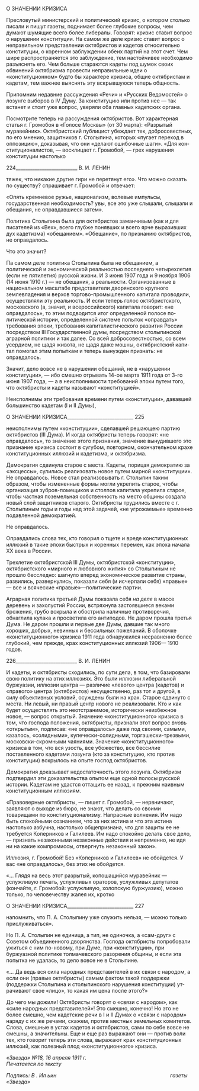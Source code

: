 О ЗНАЧЕНИИ КРИЗИСА

Пресловутый министерский и политический кризис, о котором столько писали и пишут газеты, поднимает более глубокие вопросы, чем думают шумящие всего более либералы. Говорят: кризис ставит вопрос о нарушении конституции. На самом же деле кризис ставит вопрос о неправильном представлении октябристов и кадетов относи­тельно конституции, о коренном заблуждении обеих партий на этот счет. Чем шире распространяется это заблуждение, тем настойчивее необходимо разъяснять его. Чем больше стараются кадеты под шумок своих обвинений октябризма провести непра­вильные идеи о «конституционном» будто бы характере кризиса, общие октябристам и кадетам, тем важнее выяснять эту вскрывшуюся теперь общность.

Припомним недавние рассуждения «Речи» и «Русских Ведомостей» о лозунге выбо­ров в IV Думу. За конституцию или против нее — так встанет и стоит уже вопрос, уве­ряли оба главных кадетских органа.

Посмотрите теперь на рассуждения октябристов. Вот характерная статья г. Громобоя в «Голосе Москвы» (от 30 марта): «Разрытый муравейник». Октябристский публицист убеждает тех, добросовестных, по его мнению, защитников г. Столыпина, которых «пу­гает переход в оппозицию», доказывая, что они «делают ошибочные шаги». «Для кон­ституционалистов, — восклицает г. Громобой, — грех нарушения конституции на­столько

  

224__________________________ В. И. ЛЕНИН

тяжек, что никакие другие гири не перетянут его». Что можно сказать по существу? спрашивает г. Громобой и отвечает:

«Опять кремневое ружье, национализм, волевые импульсы, государственная необходимость? увы, все это уже слышали, слышали и обещания, не оправдавшиеся затем».

Политика Столыпина была для октябристов заманчивым (как и для писателей из «Вех», всего глубже понявших и всего ярче выразивших дух кадетизма) «обещанием». «Обещание», по признанию октябристов, не оправдалось.

Что это значит?

Па самом деле политика Столыпина была не обещанием, а политической и экономи­ческой реальностью последнего четырехлетия (если не пятилетия) русской жизни. И 3 июня 1907 года и 9 ноября 1906 (14 июня 1910 г.) — не обещания, а реальности. Орга­низованные в национальном масштабе представители дворянского крупного землевла­дения и верхов торгово-промышленного капитала проводили, осуществляли эту реаль­ность. И если теперь голос октябристского, московского (а, значит, и всероссийского) капитала говорит: «не оправдалось», то этим подводится итог определенной полосе по­литической истории, определенной системе попыток «оправдать» требования эпохи, требования капиталистического развития России посредством III Государственной ду­мы, посредством столыпинской аграрной политики и так далее. Со всей добросовест­ностью, со всем усердием, не щадя живота, не щадя даже мошны, октябристский капи­тал помогал этим попыткам и теперь вынужден признать: не оправдалось.

Значит, дело вовсе не в нарушении обещаний, не в «нарушении конституции», — ибо смешно отрывать 14-ое марта 1911 года от 3-го июня 1907 года, — а в неисполни­мости требований эпохи путем того, что октябристы и кадеты называют «конституци­ей».

Неисполнимы эти требования времени путем «конституции», дававшей большинст­во кадетам (I и II Думы),

  

О ЗНАЧЕНИИ КРИЗИСА____________________________ 225

неисполнимы путем «конституции», сделавшей решающею партию октябристов (III Дума). И когда октябристы теперь говорят: «не оправдалось», то значение этого при­знания, значение вынудившего это признание кризиса состоит в сугубом, повторном, окончательном крахе конституционных иллюзий и кадетизма, и октябризма.

Демократия сдвинула старое с места. Кадеты, порицая демократию за «эксцессы», сулились реализовать новое путем мирной «конституции». Не оправдалось. Новое стал реализовывать г. Столыпин таким образом, чтобы измененные формы могли укрепить старое, чтобы организация зубров-помещиков и столпов капитала укрепила старое, чтобы частная поземельная собственность на место общины создала новый слой за­щитников старого. Октябристы трудились вместе с г. Столыпиным годы и годы над этой задачей, «не угрожаемые» временно подавленной демократией.

Не оправдалось.

Оправдались слова тех, кто говорил о тщете и вреде конституционных иллюзий в та­кие эпохи быстрых и коренных перемен, как эпоха начала XX века в России.

Трехлетие октябристской III Думы, октябристской «конституции», октябристского «мирного и любовного жития» со Столыпиным не прошло бесследно: шагнуло вперед экономическое развитие страны, развились, развернулись, показали себя (и исчерпали себя) «правые» — все и всяческие «правые»—политические партии.

Аграрная политика третьей Думы показала себя _на деле_ в массе деревень и захолу­стий России, встряхнула застоявшиеся веками брожения, грубо вскрыла и обострила наличные противоречия, обнаглила кулака и просветила его антиподов. Не даром про­шла третья Дума. Не даром прошли и первые две Думы, давшие так много хороших, добрых, невинных и бессильных пожеланий. В оболочке «конституционного» кризиса 1911 года обнаружился несравненно более глубокий, чем прежде, крах конституцион­ных иллюзий 1906— 1910 годов.

  

226__________________________ В. И. ЛЕНИН

И кадеты, и октябристы сходились, по сути дела, в том, что базировали свою поли­тику на этих иллюзиях. Это были иллюзии либеральной буржуазии, иллюзии центра — различие «левого» центра (кадетов) и «правого» центра (октябристов) несущественно, раз тот и другой, в силу объективных условий, осуждены были на крах. Старое сдвину­то с места. Ни левый, ни правый центр нового не реализовали. Кто и как будет осуще­ствлять это неотстранимое, исторически неизбежное новое, — вопрос открытый. Зна­чение «конституционного» кризиса в том, что господа положения, октябристы, призна­ли этот вопрос _вновь_ «открытым», подписав: «не оправдалось» даже под своими, самы­ми, казалось, «солидными», купечески-солидными, торгашески-трезвыми, московски-скромными чаяниями. Значение «конституционного» кризиса в том, что вся узость, все убожество, все бессилие поставленного кадетами лозунга (кто за конституцию, кто против конституции) вскрылось на опыте господ октябристов.

Демократия доказывает недостаточность этого лозунга. Октябризм подтвердил эти доказательства опытом еще одной полосы русской истории. Кадетам не удастся отта­щить ее назад, к прежним наивным конституционным иллюзиям.

«Правоверные октябристы, — пишет г. Громобой, — нервничают, заявляют о выходе из бюро, не знают, что делать со своими товарищами по конституционализму. Напрасные волнения. Им надо быть спокойными сознанием, что за них истина и что эта истина настолько азбучна, настолько общепризнана, что для защиты ее не требуется Коперников и Галилеев. Им надо спокойно делать свое дело, — признать незаконными незаконные действия и непременно, не идя ни на какие компромиссы, отвергнуть незакон­ный закон».

Иллюзия, г. Громобой! Без «Коперников и Галилеев» не обойдется. У вас «не оправ­далось», без этих не обойдется.

«... Глядя на весь этот разрытый, копошащийся муравейник — услужливую печать, услужливых ора­торов, услужливых депутатов (кончайте, г. Громобой: услужливую, холопскую буржуазию), можно только, по человечеству жалея их, кротко

  

О ЗНАЧЕНИИ КРИЗИСА____________________________ 227

напомнить, что П. А. Столыпину уже служить нельзя, — можно только прислуживаться».

Но П. А. Столыпин не единица, а тип, не одиночка, а «сам-друг» с Советом объеди­ненного дворянства. Господа октябристы попробовали ужиться с ним по-новому, при Думе, при «конституции», при буржуазной политике толмачевского разорения общи­ны, и если эта попытка не удалась, то дело вовсе не в Столыпине.

«... Да ведь вся сила народных представителей в их связи с народом, а если они (правые октябристы) самым фактом такой поддержки (поддержки Столыпина и столыпинского нарушения конституции) ут­рачивают свое «лицо», то какая им цена после этого?»

До чего мы дожили! Октябристы говорят о «связи с народом», как «силе народных представителей»! Это смешно, конечно! Но это не более смешно, чем кадетские речи в I и II Думах о «связи с народом» наряду с их же речами, скажем, против местных зе­мельных комитетов. Слова, смешные в устах кадетов и октябристов, сами по себе вовсе не смешны, а значительны. Еще и еще раз выражают они — против воли тех, кто гово­рит теперь эти слова, выражают крах конституционных иллюзий, как полезный плод «конституционного» кризиса.

_«Звезда» №18, 16 апреля 1911 г.                                                             Печатается по тексту_

_Подпись: В . Ил ьин                                                                              газеты «Звезда»_